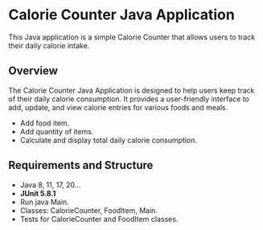 # Calorie Counter Java Application

This Java application is a simple Calorie Counter that allows users to track their daily calorie intake.


## Overview

The Calorie Counter Java Application is designed to help users keep track of their daily calorie consumption. It provides a user-friendly interface to add, update, and view calorie entries for various foods and meals.

- Add food item.
- Add quantity of items.
- Calculate and display total daily calorie consumption.

## Requirements and Structure

- Java 8, 11, 17, 20...
- **JUnit 5.8.1**
- Run java Main.
- Classes: CalorieCounter, FoodItem, Main.
- Tests for CalorieCounter and FoodItem classes.






